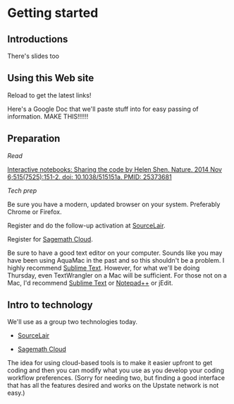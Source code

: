 Getting started
===============


Introductions
-------------
There's slides too

Using this Web site
-------------------

Reload to get the latest links!

Here's a Google Doc that we'll paste stuff into for easy passing of information.
MAKE THIS!!!!!!

<a name="prep"></a>

Preparation
-----------

_Read_

[Interactive notebooks: Sharing the code by Helen Shen. Nature. 2014 Nov 6;515(7525):151-2. doi: 10.1038/515151a. PMID: 25373681](http://www.nature.com/news/interactive-notebooks-sharing-the-code-1.16261)


_Tech prep_

Be sure you have a modern, updated browser on your system. Preferably Chrome or Firefox.

Register and do the follow-up activation at [SourceLair](https://www.sourcelair.com/).

Register for [Sagemath Cloud](https://cloud.sagemath.com).

Be sure to have a good text editor on your computer.
Sounds like you may have been using AquaMac in the past and so this shouldn't be a problem. I highly recommend [Sublime Text](http://www.sublimetext.com/). However, for what we'll be doing Thursday, even TextWrangler on a Mac will be sufficient. For those not on a Mac, I'd recommend [Sublime Text](http://www.sublimetext.com/) or [Notepad++](http://notepad-plus-plus.org/) or jEdit.


<a name="the_tech"></a>

Intro to technology
-------------------

We'll use as a group two technologies today.

- [SourceLair](https://www.sourcelair.com/)

- [Sagemath Cloud](https://cloud.sagemath.com)

 The idea for using cloud-based tools is to make it easier upfront to get coding and then you can modify what you use as you develop your coding workflow preferences. (Sorry for needing two, but finding a good interface that has all the features desired and works on the Upstate network is not easy.)



